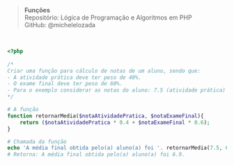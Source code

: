 > **Funções**     
> Repositório: Lógica de Programação e Algoritmos em PHP   
> GitHub: @michelelozada
&nbsp;
     
&nbsp;    
```php	
<?php
	
/*
Criar uma função para cálculo de notas de um aluno, sendo que:
- A atividade prática deve ter peso de 40%.
- O exame final deve ter peso de 60%.
- Para o exemplo considerar as notas do aluno: 7.5 (atividade prática) e 6.5 (exame final).
*/

# A função
function retornarMedia($notaAtividadePratica, $notaExameFinal){
	return ($notaAtividadePratica * 0.4 + $notaExameFinal * 0.6);
}

# Chamada da função
echo 'A média final obtida pelo(a) aluno(a) foi '. retornarMedia(7.5, 6.5);
# Retorna: A média final obtida pelo(a) aluno(a) foi 6.9.
```